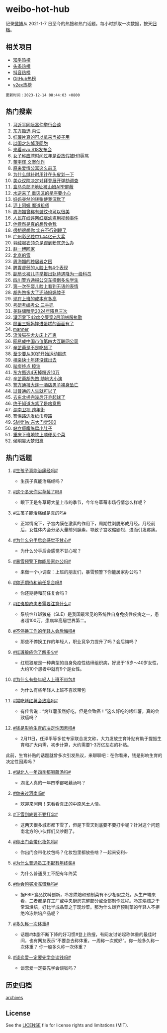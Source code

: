 # weibo-hot-hub

记录[微博](https://www.weibo.com)从 2021-1-7 日至今的热搜和热门话题。每小时抓取一次数据，按天[归档](archives)。

## 相关项目

- [知乎热榜](https://github.com/lonnyzhang423/zhihu-hot-hub)
- [头条热榜](https://github.com/lonnyzhang423/toutiao-hot-hub)
- [抖音热榜](https://github.com/lonnyzhang423/douyin-hot-hub)
- [GitHub热榜](https://github.com/lonnyzhang423/github-hot-hub)
- [v2ex热榜](https://github.com/lonnyzhang423/v2ex-hot-hub)


`更新时间：2023-12-14 08:44:03 +0800`

## 热门搜索

1. [习近平同阮富仲举行会谈](https://m.weibo.cn/search?containerid=100103type%3D1%26t%3D10%26q%3D%23%E4%B9%A0%E8%BF%91%E5%B9%B3%E5%90%8C%E9%98%AE%E5%AF%8C%E4%BB%B2%E4%B8%BE%E8%A1%8C%E4%BC%9A%E8%B0%88%23&stream_entry_id=51&isnewpage=1&extparam=seat%3D1%26c_type%3D51%26filter_type%3Drealtimehot%26cate%3D10103%26stream_entry_id%3D51%26q%3D%2523%25E4%25B9%25A0%25E8%25BF%2591%25E5%25B9%25B3%25E5%2590%258C%25E9%2598%25AE%25E5%25AF%258C%25E4%25BB%25B2%25E4%25B8%25BE%25E8%25A1%258C%25E4%25BC%259A%25E8%25B0%2588%2523%26pos%3D0%26dgr%3D0%26display_time%3D1702514642%26pre_seqid%3D1702514642124028614231)
1. [东方甄选 内讧](https://m.weibo.cn/search?containerid=100103type%3D1%26t%3D10%26q%3D%E4%B8%9C%E6%96%B9%E7%94%84%E9%80%89+%E5%86%85%E8%AE%A7&stream_entry_id=31&isnewpage=1&extparam=seat%3D1%26c_type%3D31%26cate%3D5001%26stream_entry_id%3D31%26q%3D%25E4%25B8%259C%25E6%2596%25B9%25E7%2594%2584%25E9%2580%2589%2520%25E5%2586%2585%25E8%25AE%25A7%26pos%3D0%26band_rank%3D1%26flag%3D1%26dgr%3D0%26lcate%3D5001%26realpos%3D1%26filter_type%3Drealtimehot%26display_time%3D1702514642%26pre_seqid%3D1702514642124028614231)
1. [红薯片真的可以拿来当被子用](https://m.weibo.cn/search?containerid=100103type%3D1%26t%3D10%26q%3D%23%E7%BA%A2%E8%96%AF%E7%89%87%E7%9C%9F%E7%9A%84%E5%8F%AF%E4%BB%A5%E6%8B%BF%E6%9D%A5%E5%BD%93%E8%A2%AB%E5%AD%90%E7%94%A8%23&stream_entry_id=31&isnewpage=1&extparam=seat%3D1%26c_type%3D31%26cate%3D5001%26stream_entry_id%3D31%26q%3D%2523%25E7%25BA%25A2%25E8%2596%25AF%25E7%2589%2587%25E7%259C%259F%25E7%259A%2584%25E5%258F%25AF%25E4%25BB%25A5%25E6%258B%25BF%25E6%259D%25A5%25E5%25BD%2593%25E8%25A2%25AB%25E5%25AD%2590%25E7%2594%25A8%2523%26pos%3D1%26band_rank%3D2%26flag%3D32768%26dgr%3D0%26lcate%3D5001%26realpos%3D2%26filter_type%3Drealtimehot%26display_time%3D1702514642%26pre_seqid%3D1702514642124028614231)
1. [以国之名悼我同胞](https://m.weibo.cn/search?containerid=100103type%3D1%26t%3D10%26q%3D%23%E4%BB%A5%E5%9B%BD%E4%B9%8B%E5%90%8D%E6%82%BC%E6%88%91%E5%90%8C%E8%83%9E%23&stream_entry_id=31&isnewpage=1&extparam=seat%3D1%26c_type%3D31%26cate%3D5001%26stream_entry_id%3D31%26q%3D%2523%25E4%25BB%25A5%25E5%259B%25BD%25E4%25B9%258B%25E5%2590%258D%25E6%2582%25BC%25E6%2588%2591%25E5%2590%258C%25E8%2583%259E%2523%26pos%3D2%26band_rank%3D3%26flag%3D0%26dgr%3D0%26lcate%3D5001%26realpos%3D3%26filter_type%3Drealtimehot%26display_time%3D1702514642%26pre_seqid%3D1702514642124028614231)
1. [来看vivo S18发布会](https://m.weibo.cn/search?containerid=100103type%3D1%26t%3D10%26q%3D%23%E6%9D%A5%E7%9C%8Bvivo+S18%E5%8F%91%E5%B8%83%E4%BC%9A%23&stream_entry_id=31&isnewpage=1&extparam=seat%3D1%26c_type%3D31%26cate%3D5001%26stream_entry_id%3D31%26q%3D%2523%25E6%259D%25A5%25E7%259C%258Bvivo%2520S18%25E5%258F%2591%25E5%25B8%2583%25E4%25BC%259A%2523%26pos%3D3%26adid%3D214342%26band_rank%3D4%26dgr%3D0%26is_ad_pos%3D1%26lcate%3D5001%26topic_ad%3D1%26filter_type%3Drealtimehot%26display_time%3D1702514642%26pre_seqid%3D1702514642124028614231)
1. [女子称应聘时问过年是否放假被HR辱骂](https://m.weibo.cn/search?containerid=100103type%3D1%26t%3D10%26q%3D%23%E5%A5%B3%E5%AD%90%E7%A7%B0%E5%BA%94%E8%81%98%E6%97%B6%E9%97%AE%E8%BF%87%E5%B9%B4%E6%98%AF%E5%90%A6%E6%94%BE%E5%81%87%E8%A2%ABHR%E8%BE%B1%E9%AA%82%23&stream_entry_id=31&isnewpage=1&extparam=seat%3D1%26c_type%3D31%26cate%3D5001%26stream_entry_id%3D31%26q%3D%2523%25E5%25A5%25B3%25E5%25AD%2590%25E7%25A7%25B0%25E5%25BA%2594%25E8%2581%2598%25E6%2597%25B6%25E9%2597%25AE%25E8%25BF%2587%25E5%25B9%25B4%25E6%2598%25AF%25E5%2590%25A6%25E6%2594%25BE%25E5%2581%2587%25E8%25A2%25ABHR%25E8%25BE%25B1%25E9%25AA%2582%2523%26pos%3D4%26band_rank%3D4%26flag%3D1%26dgr%3D0%26lcate%3D5001%26realpos%3D4%26filter_type%3Drealtimehot%26display_time%3D1702514642%26pre_seqid%3D1702514642124028614231)
1. [董宇辉 文案创作](https://m.weibo.cn/search?containerid=100103type%3D1%26t%3D10%26q%3D%E8%91%A3%E5%AE%87%E8%BE%89+%E6%96%87%E6%A1%88%E5%88%9B%E4%BD%9C&stream_entry_id=31&isnewpage=1&extparam=seat%3D1%26c_type%3D31%26cate%3D5001%26stream_entry_id%3D31%26q%3D%25E8%2591%25A3%25E5%25AE%2587%25E8%25BE%2589%2520%25E6%2596%2587%25E6%25A1%2588%25E5%2588%259B%25E4%25BD%259C%26pos%3D5%26band_rank%3D5%26flag%3D1%26dgr%3D0%26lcate%3D5001%26realpos%3D5%26filter_type%3Drealtimehot%26display_time%3D1702514642%26pre_seqid%3D1702514642124028614231)
1. [原来爱情公寓这么前卫](https://m.weibo.cn/search?containerid=100103type%3D1%26t%3D10%26q%3D%E5%8E%9F%E6%9D%A5%E7%88%B1%E6%83%85%E5%85%AC%E5%AF%93%E8%BF%99%E4%B9%88%E5%89%8D%E5%8D%AB&stream_entry_id=31&isnewpage=1&extparam=seat%3D1%26c_type%3D31%26cate%3D5001%26stream_entry_id%3D31%26q%3D%25E5%258E%259F%25E6%259D%25A5%25E7%2588%25B1%25E6%2583%2585%25E5%2585%25AC%25E5%25AF%2593%25E8%25BF%2599%25E4%25B9%2588%25E5%2589%258D%25E5%258D%25AB%26pos%3D6%26band_rank%3D6%26flag%3D1%26dgr%3D0%26lcate%3D5001%26realpos%3D6%26filter_type%3Drealtimehot%26display_time%3D1702514642%26pre_seqid%3D1702514642124028614231)
1. [为什么缝补时用针在头皮划一下](https://m.weibo.cn/search?containerid=100103type%3D1%26t%3D10%26q%3D%E4%B8%BA%E4%BB%80%E4%B9%88%E7%BC%9D%E8%A1%A5%E6%97%B6%E7%94%A8%E9%92%88%E5%9C%A8%E5%A4%B4%E7%9A%AE%E5%88%92%E4%B8%80%E4%B8%8B&stream_entry_id=31&isnewpage=1&extparam=seat%3D1%26c_type%3D31%26cate%3D5001%26stream_entry_id%3D31%26q%3D%25E4%25B8%25BA%25E4%25BB%2580%25E4%25B9%2588%25E7%25BC%259D%25E8%25A1%25A5%25E6%2597%25B6%25E7%2594%25A8%25E9%2592%2588%25E5%259C%25A8%25E5%25A4%25B4%25E7%259A%25AE%25E5%2588%2592%25E4%25B8%2580%25E4%25B8%258B%26pos%3D7%26band_rank%3D7%26flag%3D1%26dgr%3D0%26lcate%3D5001%26realpos%3D7%26filter_type%3Drealtimehot%26display_time%3D1702514642%26pre_seqid%3D1702514642124028614231)
1. [美众议院决定对拜登展开弹劾调查](https://m.weibo.cn/search?containerid=100103type%3D1%26t%3D10%26q%3D%23%E7%BE%8E%E4%BC%97%E8%AE%AE%E9%99%A2%E5%86%B3%E5%AE%9A%E5%AF%B9%E6%8B%9C%E7%99%BB%E5%B1%95%E5%BC%80%E5%BC%B9%E5%8A%BE%E8%B0%83%E6%9F%A5%23&stream_entry_id=31&isnewpage=1&extparam=seat%3D1%26c_type%3D31%26cate%3D5001%26stream_entry_id%3D31%26q%3D%2523%25E7%25BE%258E%25E4%25BC%2597%25E8%25AE%25AE%25E9%2599%25A2%25E5%2586%25B3%25E5%25AE%259A%25E5%25AF%25B9%25E6%258B%259C%25E7%2599%25BB%25E5%25B1%2595%25E5%25BC%2580%25E5%25BC%25B9%25E5%258A%25BE%25E8%25B0%2583%25E6%259F%25A5%2523%26pos%3D8%26band_rank%3D8%26flag%3D1%26dgr%3D0%26lcate%3D5001%26realpos%3D8%26filter_type%3Drealtimehot%26display_time%3D1702514642%26pre_seqid%3D1702514642124028614231)
1. [盒马总部IP地址被山姆APP屏蔽](https://m.weibo.cn/search?containerid=100103type%3D1%26t%3D10%26q%3D%23%E7%9B%92%E9%A9%AC%E6%80%BB%E9%83%A8IP%E5%9C%B0%E5%9D%80%E8%A2%AB%E5%B1%B1%E5%A7%86APP%E5%B1%8F%E8%94%BD%23&stream_entry_id=31&isnewpage=1&extparam=seat%3D1%26c_type%3D31%26cate%3D5001%26stream_entry_id%3D31%26q%3D%2523%25E7%259B%2592%25E9%25A9%25AC%25E6%2580%25BB%25E9%2583%25A8IP%25E5%259C%25B0%25E5%259D%2580%25E8%25A2%25AB%25E5%25B1%25B1%25E5%25A7%2586APP%25E5%25B1%258F%25E8%2594%25BD%2523%26pos%3D9%26band_rank%3D9%26flag%3D1%26dgr%3D0%26lcate%3D5001%26realpos%3D9%26filter_type%3Drealtimehot%26display_time%3D1702514642%26pre_seqid%3D1702514642124028614231)
1. [水逆来了 重灾区的星座要小心](https://m.weibo.cn/search?containerid=100103type%3D1%26t%3D10%26q%3D%E6%B0%B4%E9%80%86%E6%9D%A5%E4%BA%86+%E9%87%8D%E7%81%BE%E5%8C%BA%E7%9A%84%E6%98%9F%E5%BA%A7%E8%A6%81%E5%B0%8F%E5%BF%83&stream_entry_id=31&isnewpage=1&extparam=seat%3D1%26c_type%3D31%26cate%3D5001%26stream_entry_id%3D31%26q%3D%25E6%25B0%25B4%25E9%2580%2586%25E6%259D%25A5%25E4%25BA%2586%2520%25E9%2587%258D%25E7%2581%25BE%25E5%258C%25BA%25E7%259A%2584%25E6%2598%259F%25E5%25BA%25A7%25E8%25A6%2581%25E5%25B0%258F%25E5%25BF%2583%26pos%3D10%26band_rank%3D10%26flag%3D2%26dgr%3D0%26lcate%3D5001%26realpos%3D10%26filter_type%3Drealtimehot%26display_time%3D1702514642%26pre_seqid%3D1702514642124028614231)
1. [妈妈突然的转账使我沉默了](https://m.weibo.cn/search?containerid=100103type%3D1%26t%3D10%26q%3D%E5%A6%88%E5%A6%88%E7%AA%81%E7%84%B6%E7%9A%84%E8%BD%AC%E8%B4%A6%E4%BD%BF%E6%88%91%E6%B2%89%E9%BB%98%E4%BA%86&stream_entry_id=31&isnewpage=1&extparam=seat%3D1%26c_type%3D31%26cate%3D5001%26stream_entry_id%3D31%26q%3D%25E5%25A6%2588%25E5%25A6%2588%25E7%25AA%2581%25E7%2584%25B6%25E7%259A%2584%25E8%25BD%25AC%25E8%25B4%25A6%25E4%25BD%25BF%25E6%2588%2591%25E6%25B2%2589%25E9%25BB%2598%25E4%25BA%2586%26pos%3D11%26band_rank%3D11%26flag%3D1%26dgr%3D0%26lcate%3D5001%26realpos%3D11%26filter_type%3Drealtimehot%26display_time%3D1702514642%26pre_seqid%3D1702514642124028614231)
1. [沪上阿姨 魔道祖师](https://m.weibo.cn/search?containerid=100103type%3D1%26t%3D10%26q%3D%E6%B2%AA%E4%B8%8A%E9%98%BF%E5%A7%A8+%E9%AD%94%E9%81%93%E7%A5%96%E5%B8%88&stream_entry_id=31&isnewpage=1&extparam=seat%3D1%26c_type%3D31%26cate%3D5001%26stream_entry_id%3D31%26q%3D%25E6%25B2%25AA%25E4%25B8%258A%25E9%2598%25BF%25E5%25A7%25A8%2520%25E9%25AD%2594%25E9%2581%2593%25E7%25A5%2596%25E5%25B8%2588%26pos%3D12%26band_rank%3D12%26flag%3D1%26dgr%3D0%26lcate%3D5001%26realpos%3D12%26filter_type%3Drealtimehot%26display_time%3D1702514642%26pre_seqid%3D1702514642124028614231)
1. [周海媚曾称有皱纹也可以很美](https://m.weibo.cn/search?containerid=100103type%3D1%26t%3D10%26q%3D%23%E5%91%A8%E6%B5%B7%E5%AA%9A%E6%9B%BE%E7%A7%B0%E6%9C%89%E7%9A%B1%E7%BA%B9%E4%B9%9F%E5%8F%AF%E4%BB%A5%E5%BE%88%E7%BE%8E%23&stream_entry_id=31&isnewpage=1&extparam=seat%3D1%26c_type%3D31%26cate%3D5001%26stream_entry_id%3D31%26q%3D%2523%25E5%2591%25A8%25E6%25B5%25B7%25E5%25AA%259A%25E6%259B%25BE%25E7%25A7%25B0%25E6%259C%2589%25E7%259A%25B1%25E7%25BA%25B9%25E4%25B9%259F%25E5%258F%25AF%25E4%25BB%25A5%25E5%25BE%2588%25E7%25BE%258E%2523%26pos%3D13%26band_rank%3D13%26flag%3D1%26dgr%3D0%26lcate%3D5001%26realpos%3D13%26filter_type%3Drealtimehot%26display_time%3D1702514642%26pre_seqid%3D1702514642124028614231)
1. [人民在线评网红痞幼盗用视频事件](https://m.weibo.cn/search?containerid=100103type%3D1%26t%3D10%26q%3D%23%E4%BA%BA%E6%B0%91%E5%9C%A8%E7%BA%BF%E8%AF%84%E7%BD%91%E7%BA%A2%E7%97%9E%E5%B9%BC%E7%9B%97%E7%94%A8%E8%A7%86%E9%A2%91%E4%BA%8B%E4%BB%B6%23&stream_entry_id=31&isnewpage=1&extparam=seat%3D1%26c_type%3D31%26cate%3D5001%26stream_entry_id%3D31%26q%3D%2523%25E4%25BA%25BA%25E6%25B0%2591%25E5%259C%25A8%25E7%25BA%25BF%25E8%25AF%2584%25E7%25BD%2591%25E7%25BA%25A2%25E7%2597%259E%25E5%25B9%25BC%25E7%259B%2597%25E7%2594%25A8%25E8%25A7%2586%25E9%25A2%2591%25E4%25BA%258B%25E4%25BB%25B6%2523%26pos%3D14%26band_rank%3D14%26flag%3D2%26dgr%3D0%26lcate%3D5001%26realpos%3D14%26filter_type%3Drealtimehot%26display_time%3D1702514642%26pre_seqid%3D1702514642124028614231)
1. [他竟然是真的想教会我](https://m.weibo.cn/search?containerid=100103type%3D1%26t%3D10%26q%3D%E4%BB%96%E7%AB%9F%E7%84%B6%E6%98%AF%E7%9C%9F%E7%9A%84%E6%83%B3%E6%95%99%E4%BC%9A%E6%88%91&stream_entry_id=31&isnewpage=1&extparam=seat%3D1%26c_type%3D31%26cate%3D5001%26stream_entry_id%3D31%26q%3D%25E4%25BB%2596%25E7%25AB%259F%25E7%2584%25B6%25E6%2598%25AF%25E7%259C%259F%25E7%259A%2584%25E6%2583%25B3%25E6%2595%2599%25E4%25BC%259A%25E6%2588%2591%26pos%3D15%26band_rank%3D15%26flag%3D1%26dgr%3D0%26lcate%3D5001%26realpos%3D15%26filter_type%3Drealtimehot%26display_time%3D1702514642%26pre_seqid%3D1702514642124028614231)
1. [很想很想你 实在不行别睡了](https://m.weibo.cn/search?containerid=100103type%3D1%26t%3D10%26q%3D%E5%BE%88%E6%83%B3%E5%BE%88%E6%83%B3%E4%BD%A0+%E5%AE%9E%E5%9C%A8%E4%B8%8D%E8%A1%8C%E5%88%AB%E7%9D%A1%E4%BA%86&stream_entry_id=31&isnewpage=1&extparam=seat%3D1%26c_type%3D31%26cate%3D5001%26stream_entry_id%3D31%26q%3D%25E5%25BE%2588%25E6%2583%25B3%25E5%25BE%2588%25E6%2583%25B3%25E4%25BD%25A0%2520%25E5%25AE%259E%25E5%259C%25A8%25E4%25B8%258D%25E8%25A1%258C%25E5%2588%25AB%25E7%259D%25A1%25E4%25BA%2586%26pos%3D16%26band_rank%3D16%26flag%3D2%26dgr%3D0%26lcate%3D5001%26realpos%3D16%26filter_type%3Drealtimehot%26display_time%3D1702514642%26pre_seqid%3D1702514642124028614231)
1. [广州彩民独中1.44亿元大奖](https://m.weibo.cn/search?containerid=100103type%3D1%26t%3D10%26q%3D%23%E5%B9%BF%E5%B7%9E%E5%BD%A9%E6%B0%91%E7%8B%AC%E4%B8%AD1.44%E4%BA%BF%E5%85%83%E5%A4%A7%E5%A5%96%23&stream_entry_id=31&isnewpage=1&extparam=seat%3D1%26c_type%3D31%26cate%3D5001%26stream_entry_id%3D31%26q%3D%2523%25E5%25B9%25BF%25E5%25B7%259E%25E5%25BD%25A9%25E6%25B0%2591%25E7%258B%25AC%25E4%25B8%25AD1.44%25E4%25BA%25BF%25E5%2585%2583%25E5%25A4%25A7%25E5%25A5%2596%2523%26pos%3D17%26band_rank%3D17%26flag%3D0%26dgr%3D0%26lcate%3D5001%26realpos%3D17%26filter_type%3Drealtimehot%26display_time%3D1702514642%26pre_seqid%3D1702514642124028614231)
1. [羽绒服衣领总是蹭到粉底怎么办](https://m.weibo.cn/search?containerid=100103type%3D1%26t%3D10%26q%3D%E7%BE%BD%E7%BB%92%E6%9C%8D%E8%A1%A3%E9%A2%86%E6%80%BB%E6%98%AF%E8%B9%AD%E5%88%B0%E7%B2%89%E5%BA%95%E6%80%8E%E4%B9%88%E5%8A%9E&stream_entry_id=31&isnewpage=1&extparam=seat%3D1%26c_type%3D31%26cate%3D5001%26stream_entry_id%3D31%26q%3D%25E7%25BE%25BD%25E7%25BB%2592%25E6%259C%258D%25E8%25A1%25A3%25E9%25A2%2586%25E6%2580%25BB%25E6%2598%25AF%25E8%25B9%25AD%25E5%2588%25B0%25E7%25B2%2589%25E5%25BA%2595%25E6%2580%258E%25E4%25B9%2588%25E5%258A%259E%26pos%3D18%26band_rank%3D18%26flag%3D1%26dgr%3D0%26lcate%3D5001%26realpos%3D18%26filter_type%3Drealtimehot%26display_time%3D1702514642%26pre_seqid%3D1702514642124028614231)
1. [赵一博回家](https://m.weibo.cn/search?containerid=100103type%3D1%26t%3D10%26q%3D%E8%B5%B5%E4%B8%80%E5%8D%9A%E5%9B%9E%E5%AE%B6&stream_entry_id=31&isnewpage=1&extparam=seat%3D1%26c_type%3D31%26cate%3D5001%26stream_entry_id%3D31%26q%3D%25E8%25B5%25B5%25E4%25B8%2580%25E5%258D%259A%25E5%259B%259E%25E5%25AE%25B6%26pos%3D19%26band_rank%3D19%26flag%3D1%26dgr%3D0%26lcate%3D5001%26realpos%3D19%26filter_type%3Drealtimehot%26display_time%3D1702514642%26pre_seqid%3D1702514642124028614231)
1. [北京的雪](https://m.weibo.cn/search?containerid=100103type%3D1%26t%3D10%26q%3D%E5%8C%97%E4%BA%AC%E7%9A%84%E9%9B%AA&stream_entry_id=31&isnewpage=1&extparam=seat%3D1%26c_type%3D31%26cate%3D5001%26stream_entry_id%3D31%26q%3D%25E5%258C%2597%25E4%25BA%25AC%25E7%259A%2584%25E9%259B%25AA%26pos%3D20%26band_rank%3D20%26flag%3D1%26dgr%3D0%26lcate%3D5001%26realpos%3D20%26filter_type%3Drealtimehot%26display_time%3D1702514642%26pre_seqid%3D1702514642124028614231)
1. [周海媚的独居者之困](https://m.weibo.cn/search?containerid=100103type%3D1%26t%3D10%26q%3D%23%E5%91%A8%E6%B5%B7%E5%AA%9A%E7%9A%84%E7%8B%AC%E5%B1%85%E8%80%85%E4%B9%8B%E5%9B%B0%23&stream_entry_id=31&isnewpage=1&extparam=seat%3D1%26c_type%3D31%26cate%3D5001%26stream_entry_id%3D31%26q%3D%2523%25E5%2591%25A8%25E6%25B5%25B7%25E5%25AA%259A%25E7%259A%2584%25E7%258B%25AC%25E5%25B1%2585%25E8%2580%2585%25E4%25B9%258B%25E5%259B%25B0%2523%26pos%3D21%26band_rank%3D21%26flag%3D2%26dgr%3D0%26lcate%3D5001%26realpos%3D21%26filter_type%3Drealtimehot%26display_time%3D1702514642%26pre_seqid%3D1702514642124028614231)
1. [脾胃虚弱的人脸上有4个表现](https://m.weibo.cn/search?containerid=100103type%3D1%26t%3D10%26q%3D%23%E8%84%BE%E8%83%83%E8%99%9A%E5%BC%B1%E7%9A%84%E4%BA%BA%E8%84%B8%E4%B8%8A%E6%9C%894%E4%B8%AA%E8%A1%A8%E7%8E%B0%23&stream_entry_id=31&isnewpage=1&extparam=seat%3D1%26c_type%3D31%26cate%3D5001%26stream_entry_id%3D31%26q%3D%2523%25E8%2584%25BE%25E8%2583%2583%25E8%2599%259A%25E5%25BC%25B1%25E7%259A%2584%25E4%25BA%25BA%25E8%2584%25B8%25E4%25B8%258A%25E6%259C%25894%25E4%25B8%25AA%25E8%25A1%25A8%25E7%258E%25B0%2523%26pos%3D22%26band_rank%3D22%26flag%3D0%26dgr%3D0%26lcate%3D5001%26realpos%3D22%26filter_type%3Drealtimehot%26display_time%3D1702514642%26pre_seqid%3D1702514642124028614231)
1. [副局长被儿子举报出轨待遇降为一级科员](https://m.weibo.cn/search?containerid=100103type%3D1%26t%3D10%26q%3D%23%E5%89%AF%E5%B1%80%E9%95%BF%E8%A2%AB%E5%84%BF%E5%AD%90%E4%B8%BE%E6%8A%A5%E5%87%BA%E8%BD%A8%E5%BE%85%E9%81%87%E9%99%8D%E4%B8%BA%E4%B8%80%E7%BA%A7%E7%A7%91%E5%91%98%23&stream_entry_id=31&isnewpage=1&extparam=seat%3D1%26c_type%3D31%26cate%3D5001%26stream_entry_id%3D31%26q%3D%2523%25E5%2589%25AF%25E5%25B1%2580%25E9%2595%25BF%25E8%25A2%25AB%25E5%2584%25BF%25E5%25AD%2590%25E4%25B8%25BE%25E6%258A%25A5%25E5%2587%25BA%25E8%25BD%25A8%25E5%25BE%2585%25E9%2581%2587%25E9%2599%258D%25E4%25B8%25BA%25E4%25B8%2580%25E7%25BA%25A7%25E7%25A7%2591%25E5%2591%2598%2523%26pos%3D23%26band_rank%3D23%26flag%3D2%26dgr%3D0%26lcate%3D5001%26realpos%3D23%26filter_type%3Drealtimehot%26display_time%3D1702514642%26pre_seqid%3D1702514642124028614231)
1. [四川警方通报公交车撞倒多名学生](https://m.weibo.cn/search?containerid=100103type%3D1%26t%3D10%26q%3D%23%E5%9B%9B%E5%B7%9D%E8%AD%A6%E6%96%B9%E9%80%9A%E6%8A%A5%E5%85%AC%E4%BA%A4%E8%BD%A6%E6%92%9E%E5%80%92%E5%A4%9A%E5%90%8D%E5%AD%A6%E7%94%9F%23&stream_entry_id=31&isnewpage=1&extparam=seat%3D1%26c_type%3D31%26cate%3D5001%26stream_entry_id%3D31%26q%3D%2523%25E5%259B%259B%25E5%25B7%259D%25E8%25AD%25A6%25E6%2596%25B9%25E9%2580%259A%25E6%258A%25A5%25E5%2585%25AC%25E4%25BA%25A4%25E8%25BD%25A6%25E6%2592%259E%25E5%2580%2592%25E5%25A4%259A%25E5%2590%258D%25E5%25AD%25A6%25E7%2594%259F%2523%26pos%3D24%26band_rank%3D24%26flag%3D1%26dgr%3D0%26lcate%3D5001%26realpos%3D24%26filter_type%3Drealtimehot%26display_time%3D1702514642%26pre_seqid%3D1702514642124028614231)
1. [第一次在婴儿脸上看到无语的表情](https://m.weibo.cn/search?containerid=100103type%3D1%26t%3D10%26q%3D%E7%AC%AC%E4%B8%80%E6%AC%A1%E5%9C%A8%E5%A9%B4%E5%84%BF%E8%84%B8%E4%B8%8A%E7%9C%8B%E5%88%B0%E6%97%A0%E8%AF%AD%E7%9A%84%E8%A1%A8%E6%83%85&stream_entry_id=31&isnewpage=1&extparam=seat%3D1%26c_type%3D31%26cate%3D5001%26stream_entry_id%3D31%26q%3D%25E7%25AC%25AC%25E4%25B8%2580%25E6%25AC%25A1%25E5%259C%25A8%25E5%25A9%25B4%25E5%2584%25BF%25E8%2584%25B8%25E4%25B8%258A%25E7%259C%258B%25E5%2588%25B0%25E6%2597%25A0%25E8%25AF%25AD%25E7%259A%2584%25E8%25A1%25A8%25E6%2583%2585%26pos%3D25%26band_rank%3D25%26flag%3D1%26dgr%3D0%26lcate%3D5001%26realpos%3D25%26filter_type%3Drealtimehot%26display_time%3D1702514642%26pre_seqid%3D1702514642124028614231)
1. [胡先煦多大了还骑妈妈脖子](https://m.weibo.cn/search?containerid=100103type%3D1%26t%3D10%26q%3D%23%E8%83%A1%E5%85%88%E7%85%A6%E5%A4%9A%E5%A4%A7%E4%BA%86%E8%BF%98%E9%AA%91%E5%A6%88%E5%A6%88%E8%84%96%E5%AD%90%23&stream_entry_id=31&isnewpage=1&extparam=seat%3D1%26c_type%3D31%26cate%3D5001%26stream_entry_id%3D31%26q%3D%2523%25E8%2583%25A1%25E5%2585%2588%25E7%2585%25A6%25E5%25A4%259A%25E5%25A4%25A7%25E4%25BA%2586%25E8%25BF%2598%25E9%25AA%2591%25E5%25A6%2588%25E5%25A6%2588%25E8%2584%2596%25E5%25AD%2590%2523%26pos%3D26%26band_rank%3D26%26flag%3D0%26dgr%3D0%26lcate%3D5001%26realpos%3D26%26filter_type%3Drealtimehot%26display_time%3D1702514642%26pre_seqid%3D1702514642124028614231)
1. [现在上班的成本有多高](https://m.weibo.cn/search?containerid=100103type%3D1%26t%3D10%26q%3D%E7%8E%B0%E5%9C%A8%E4%B8%8A%E7%8F%AD%E7%9A%84%E6%88%90%E6%9C%AC%E6%9C%89%E5%A4%9A%E9%AB%98&stream_entry_id=31&isnewpage=1&extparam=seat%3D1%26c_type%3D31%26cate%3D5001%26stream_entry_id%3D31%26q%3D%25E7%258E%25B0%25E5%259C%25A8%25E4%25B8%258A%25E7%258F%25AD%25E7%259A%2584%25E6%2588%2590%25E6%259C%25AC%25E6%259C%2589%25E5%25A4%259A%25E9%25AB%2598%26pos%3D27%26band_rank%3D27%26flag%3D1%26dgr%3D0%26lcate%3D5001%26realpos%3D27%26filter_type%3Drealtimehot%26display_time%3D1702514642%26pre_seqid%3D1702514642124028614231)
1. [考研考编考公 三手抓](https://m.weibo.cn/search?containerid=100103type%3D1%26t%3D10%26q%3D%E8%80%83%E7%A0%94%E8%80%83%E7%BC%96%E8%80%83%E5%85%AC+%E4%B8%89%E6%89%8B%E6%8A%93&stream_entry_id=31&isnewpage=1&extparam=seat%3D1%26c_type%3D31%26cate%3D5001%26stream_entry_id%3D31%26q%3D%25E8%2580%2583%25E7%25A0%2594%25E8%2580%2583%25E7%25BC%2596%25E8%2580%2583%25E5%2585%25AC%2520%25E4%25B8%2589%25E6%2589%258B%25E6%258A%2593%26pos%3D28%26band_rank%3D28%26flag%3D0%26dgr%3D0%26lcate%3D5001%26realpos%3D28%26filter_type%3Drealtimehot%26display_time%3D1702514642%26pre_seqid%3D1702514642124028614231)
1. [美联储暗示2024年降息三次](https://m.weibo.cn/search?containerid=100103type%3D1%26t%3D10%26q%3D%23%E7%BE%8E%E8%81%94%E5%82%A8%E6%9A%97%E7%A4%BA2024%E5%B9%B4%E9%99%8D%E6%81%AF%E4%B8%89%E6%AC%A1%23&stream_entry_id=31&isnewpage=1&extparam=seat%3D1%26c_type%3D31%26cate%3D5001%26stream_entry_id%3D31%26q%3D%2523%25E7%25BE%258E%25E8%2581%2594%25E5%2582%25A8%25E6%259A%2597%25E7%25A4%25BA2024%25E5%25B9%25B4%25E9%2599%258D%25E6%2581%25AF%25E4%25B8%2589%25E6%25AC%25A1%2523%26pos%3D29%26band_rank%3D29%26flag%3D1%26dgr%3D0%26lcate%3D5001%26realpos%3D29%26filter_type%3Drealtimehot%26display_time%3D1702514642%26pre_seqid%3D1702514642124028614231)
1. [漠河零下42度交警穿2层羽绒服执勤](https://m.weibo.cn/search?containerid=100103type%3D1%26t%3D10%26q%3D%23%E6%BC%A0%E6%B2%B3%E9%9B%B6%E4%B8%8B42%E5%BA%A6%E4%BA%A4%E8%AD%A6%E7%A9%BF2%E5%B1%82%E7%BE%BD%E7%BB%92%E6%9C%8D%E6%89%A7%E5%8B%A4%23&stream_entry_id=31&isnewpage=1&extparam=seat%3D1%26c_type%3D31%26cate%3D5001%26stream_entry_id%3D31%26q%3D%2523%25E6%25BC%25A0%25E6%25B2%25B3%25E9%259B%25B6%25E4%25B8%258B42%25E5%25BA%25A6%25E4%25BA%25A4%25E8%25AD%25A6%25E7%25A9%25BF2%25E5%25B1%2582%25E7%25BE%25BD%25E7%25BB%2592%25E6%259C%258D%25E6%2589%25A7%25E5%258B%25A4%2523%26pos%3D30%26band_rank%3D30%26flag%3D0%26dgr%3D0%26lcate%3D5001%26realpos%3D30%26filter_type%3Drealtimehot%26display_time%3D1702514642%26pre_seqid%3D1702514642124028614231)
1. [顾里三姨妈摔进蛋糕的画面有了](https://m.weibo.cn/search?containerid=100103type%3D1%26t%3D10%26q%3D%E9%A1%BE%E9%87%8C%E4%B8%89%E5%A7%A8%E5%A6%88%E6%91%94%E8%BF%9B%E8%9B%8B%E7%B3%95%E7%9A%84%E7%94%BB%E9%9D%A2%E6%9C%89%E4%BA%86&stream_entry_id=31&isnewpage=1&extparam=seat%3D1%26c_type%3D31%26cate%3D5001%26stream_entry_id%3D31%26q%3D%25E9%25A1%25BE%25E9%2587%258C%25E4%25B8%2589%25E5%25A7%25A8%25E5%25A6%2588%25E6%2591%2594%25E8%25BF%259B%25E8%259B%258B%25E7%25B3%2595%25E7%259A%2584%25E7%2594%25BB%25E9%259D%25A2%25E6%259C%2589%25E4%25BA%2586%26pos%3D31%26band_rank%3D31%26flag%3D1%26dgr%3D0%26lcate%3D5001%26realpos%3D31%26filter_type%3Drealtimehot%26display_time%3D1702514642%26pre_seqid%3D1702514642124028614231)
1. [manner](https://m.weibo.cn/search?containerid=100103type%3D1%26t%3D10%26q%3Dmanner&stream_entry_id=31&isnewpage=1&extparam=seat%3D1%26c_type%3D31%26cate%3D5001%26stream_entry_id%3D31%26q%3Dmanner%26pos%3D32%26band_rank%3D32%26flag%3D1%26dgr%3D0%26lcate%3D5001%26realpos%3D32%26filter_type%3Drealtimehot%26display_time%3D1702514642%26pre_seqid%3D1702514642124028614231)
1. [流浪猫在舍友床上产崽](https://m.weibo.cn/search?containerid=100103type%3D1%26t%3D10%26q%3D%23%E6%B5%81%E6%B5%AA%E7%8C%AB%E5%9C%A8%E8%88%8D%E5%8F%8B%E5%BA%8A%E4%B8%8A%E4%BA%A7%E5%B4%BD%23&stream_entry_id=31&isnewpage=1&extparam=seat%3D1%26c_type%3D31%26cate%3D5001%26stream_entry_id%3D31%26q%3D%2523%25E6%25B5%2581%25E6%25B5%25AA%25E7%258C%25AB%25E5%259C%25A8%25E8%2588%258D%25E5%258F%258B%25E5%25BA%258A%25E4%25B8%258A%25E4%25BA%25A7%25E5%25B4%25BD%2523%26pos%3D33%26band_rank%3D33%26flag%3D1%26dgr%3D0%26lcate%3D5001%26realpos%3D33%26filter_type%3Drealtimehot%26display_time%3D1702514642%26pre_seqid%3D1702514642124028614231)
1. [网易成中国市值第四大互联网公司](https://m.weibo.cn/search?containerid=100103type%3D1%26t%3D10%26q%3D%23%E7%BD%91%E6%98%93%E6%88%90%E4%B8%AD%E5%9B%BD%E5%B8%82%E5%80%BC%E7%AC%AC%E5%9B%9B%E5%A4%A7%E4%BA%92%E8%81%94%E7%BD%91%E5%85%AC%E5%8F%B8%23&stream_entry_id=31&isnewpage=1&extparam=seat%3D1%26c_type%3D31%26cate%3D5001%26stream_entry_id%3D31%26q%3D%2523%25E7%25BD%2591%25E6%2598%2593%25E6%2588%2590%25E4%25B8%25AD%25E5%259B%25BD%25E5%25B8%2582%25E5%2580%25BC%25E7%25AC%25AC%25E5%259B%259B%25E5%25A4%25A7%25E4%25BA%2592%25E8%2581%2594%25E7%25BD%2591%25E5%2585%25AC%25E5%258F%25B8%2523%26pos%3D34%26band_rank%3D34%26flag%3D1%26dgr%3D0%26lcate%3D5001%26realpos%3D34%26filter_type%3Drealtimehot%26display_time%3D1702514642%26pre_seqid%3D1702514642124028614231)
1. [辛芷蕾是不是吃醋了](https://m.weibo.cn/search?containerid=100103type%3D1%26t%3D10%26q%3D%23%E8%BE%9B%E8%8A%B7%E8%95%BE%E6%98%AF%E4%B8%8D%E6%98%AF%E5%90%83%E9%86%8B%E4%BA%86%23&stream_entry_id=31&isnewpage=1&extparam=seat%3D1%26c_type%3D31%26cate%3D5001%26stream_entry_id%3D31%26q%3D%2523%25E8%25BE%259B%25E8%258A%25B7%25E8%2595%25BE%25E6%2598%25AF%25E4%25B8%258D%25E6%2598%25AF%25E5%2590%2583%25E9%2586%258B%25E4%25BA%2586%2523%26pos%3D35%26band_rank%3D35%26flag%3D1%26dgr%3D0%26lcate%3D5001%26realpos%3D35%26filter_type%3Drealtimehot%26display_time%3D1702514642%26pre_seqid%3D1702514642124028614231)
1. [至少要从30岁开始运动锻炼](https://m.weibo.cn/search?containerid=100103type%3D1%26t%3D10%26q%3D%23%E8%87%B3%E5%B0%91%E8%A6%81%E4%BB%8E30%E5%B2%81%E5%BC%80%E5%A7%8B%E8%BF%90%E5%8A%A8%E9%94%BB%E7%82%BC%23&stream_entry_id=31&isnewpage=1&extparam=seat%3D1%26c_type%3D31%26cate%3D5001%26stream_entry_id%3D31%26q%3D%2523%25E8%2587%25B3%25E5%25B0%2591%25E8%25A6%2581%25E4%25BB%258E30%25E5%25B2%2581%25E5%25BC%2580%25E5%25A7%258B%25E8%25BF%2590%25E5%258A%25A8%25E9%2594%25BB%25E7%2582%25BC%2523%26pos%3D36%26band_rank%3D36%26flag%3D0%26dgr%3D0%26lcate%3D5001%26realpos%3D36%26filter_type%3Drealtimehot%26display_time%3D1702514642%26pre_seqid%3D1702514642124028614231)
1. [相亲快十年还没嫁出去](https://m.weibo.cn/search?containerid=100103type%3D1%26t%3D10%26q%3D%E7%9B%B8%E4%BA%B2%E5%BF%AB%E5%8D%81%E5%B9%B4%E8%BF%98%E6%B2%A1%E5%AB%81%E5%87%BA%E5%8E%BB&stream_entry_id=31&isnewpage=1&extparam=seat%3D1%26c_type%3D31%26cate%3D5001%26stream_entry_id%3D31%26q%3D%25E7%259B%25B8%25E4%25BA%25B2%25E5%25BF%25AB%25E5%258D%2581%25E5%25B9%25B4%25E8%25BF%2598%25E6%25B2%25A1%25E5%25AB%2581%25E5%2587%25BA%25E5%258E%25BB%26pos%3D37%26band_rank%3D37%26flag%3D1%26dgr%3D0%26lcate%3D5001%26realpos%3D37%26filter_type%3Drealtimehot%26display_time%3D1702514642%26pre_seqid%3D1702514642124028614231)
1. [祛痘终点 控油](https://m.weibo.cn/search?containerid=100103type%3D1%26t%3D10%26q%3D%E7%A5%9B%E7%97%98%E7%BB%88%E7%82%B9+%E6%8E%A7%E6%B2%B9&stream_entry_id=31&isnewpage=1&extparam=seat%3D1%26c_type%3D31%26cate%3D5001%26stream_entry_id%3D31%26q%3D%25E7%25A5%259B%25E7%2597%2598%25E7%25BB%2588%25E7%2582%25B9%2520%25E6%258E%25A7%25E6%25B2%25B9%26pos%3D38%26band_rank%3D38%26flag%3D1%26dgr%3D0%26lcate%3D5001%26realpos%3D38%26filter_type%3Drealtimehot%26display_time%3D1702514642%26pre_seqid%3D1702514642124028614231)
1. [东方甄选4天掉粉近10万](https://m.weibo.cn/search?containerid=100103type%3D1%26t%3D10%26q%3D%23%E4%B8%9C%E6%96%B9%E7%94%84%E9%80%894%E5%A4%A9%E6%8E%89%E7%B2%89%E8%BF%9110%E4%B8%87%23&stream_entry_id=31&isnewpage=1&extparam=seat%3D1%26c_type%3D31%26cate%3D5001%26stream_entry_id%3D31%26q%3D%2523%25E4%25B8%259C%25E6%2596%25B9%25E7%2594%2584%25E9%2580%25894%25E5%25A4%25A9%25E6%258E%2589%25E7%25B2%2589%25E8%25BF%259110%25E4%25B8%2587%2523%26pos%3D39%26band_rank%3D39%26flag%3D0%26dgr%3D0%26lcate%3D5001%26realpos%3D39%26filter_type%3Drealtimehot%26display_time%3D1702514642%26pre_seqid%3D1702514642124028614231)
1. [辛芷蕾胡先煦 随地大小演](https://m.weibo.cn/search?containerid=100103type%3D1%26t%3D10%26q%3D%E8%BE%9B%E8%8A%B7%E8%95%BE%E8%83%A1%E5%85%88%E7%85%A6+%E9%9A%8F%E5%9C%B0%E5%A4%A7%E5%B0%8F%E6%BC%94&stream_entry_id=31&isnewpage=1&extparam=seat%3D1%26c_type%3D31%26cate%3D5001%26stream_entry_id%3D31%26q%3D%25E8%25BE%259B%25E8%258A%25B7%25E8%2595%25BE%25E8%2583%25A1%25E5%2585%2588%25E7%2585%25A6%2520%25E9%259A%258F%25E5%259C%25B0%25E5%25A4%25A7%25E5%25B0%258F%25E6%25BC%2594%26pos%3D40%26band_rank%3D40%26flag%3D0%26dgr%3D0%26lcate%3D5001%26realpos%3D40%26filter_type%3Drealtimehot%26display_time%3D1702514642%26pre_seqid%3D1702514642124028614231)
1. [警方通报大连一酒店男子裸身坠亡](https://m.weibo.cn/search?containerid=100103type%3D1%26t%3D10%26q%3D%23%E8%AD%A6%E6%96%B9%E9%80%9A%E6%8A%A5%E5%A4%A7%E8%BF%9E%E4%B8%80%E9%85%92%E5%BA%97%E7%94%B7%E5%AD%90%E8%A3%B8%E8%BA%AB%E5%9D%A0%E4%BA%A1%23&stream_entry_id=31&isnewpage=1&extparam=seat%3D1%26c_type%3D31%26cate%3D5001%26stream_entry_id%3D31%26q%3D%2523%25E8%25AD%25A6%25E6%2596%25B9%25E9%2580%259A%25E6%258A%25A5%25E5%25A4%25A7%25E8%25BF%259E%25E4%25B8%2580%25E9%2585%2592%25E5%25BA%2597%25E7%2594%25B7%25E5%25AD%2590%25E8%25A3%25B8%25E8%25BA%25AB%25E5%259D%25A0%25E4%25BA%25A1%2523%26pos%3D41%26band_rank%3D41%26flag%3D0%26dgr%3D0%26lcate%3D5001%26realpos%3D41%26filter_type%3Drealtimehot%26display_time%3D1702514642%26pre_seqid%3D1702514642124028614231)
1. [过普通的人生就可以了](https://m.weibo.cn/search?containerid=100103type%3D1%26t%3D10%26q%3D%E8%BF%87%E6%99%AE%E9%80%9A%E7%9A%84%E4%BA%BA%E7%94%9F%E5%B0%B1%E5%8F%AF%E4%BB%A5%E4%BA%86&stream_entry_id=31&isnewpage=1&extparam=seat%3D1%26c_type%3D31%26cate%3D5001%26stream_entry_id%3D31%26q%3D%25E8%25BF%2587%25E6%2599%25AE%25E9%2580%259A%25E7%259A%2584%25E4%25BA%25BA%25E7%2594%259F%25E5%25B0%25B1%25E5%258F%25AF%25E4%25BB%25A5%25E4%25BA%2586%26pos%3D42%26band_rank%3D42%26flag%3D1%26dgr%3D0%26lcate%3D5001%26realpos%3D42%26filter_type%3Drealtimehot%26display_time%3D1702514642%26pre_seqid%3D1702514642124028614231)
1. [去东北搓完澡后汗毛起球了](https://m.weibo.cn/search?containerid=100103type%3D1%26t%3D10%26q%3D%23%E5%8E%BB%E4%B8%9C%E5%8C%97%E6%90%93%E5%AE%8C%E6%BE%A1%E5%90%8E%E6%B1%97%E6%AF%9B%E8%B5%B7%E7%90%83%E4%BA%86%23&stream_entry_id=31&isnewpage=1&extparam=seat%3D1%26c_type%3D31%26cate%3D5001%26stream_entry_id%3D31%26q%3D%2523%25E5%258E%25BB%25E4%25B8%259C%25E5%258C%2597%25E6%2590%2593%25E5%25AE%258C%25E6%25BE%25A1%25E5%2590%258E%25E6%25B1%2597%25E6%25AF%259B%25E8%25B5%25B7%25E7%2590%2583%25E4%25BA%2586%2523%26pos%3D43%26band_rank%3D43%26flag%3D1%26dgr%3D0%26lcate%3D5001%26realpos%3D43%26filter_type%3Drealtimehot%26display_time%3D1702514642%26pre_seqid%3D1702514642124028614231)
1. [终于知道冻紫了是啥意思](https://m.weibo.cn/search?containerid=100103type%3D1%26t%3D10%26q%3D%23%E7%BB%88%E4%BA%8E%E7%9F%A5%E9%81%93%E5%86%BB%E7%B4%AB%E4%BA%86%E6%98%AF%E5%95%A5%E6%84%8F%E6%80%9D%23&stream_entry_id=31&isnewpage=1&extparam=seat%3D1%26c_type%3D31%26cate%3D5001%26stream_entry_id%3D31%26q%3D%2523%25E7%25BB%2588%25E4%25BA%258E%25E7%259F%25A5%25E9%2581%2593%25E5%2586%25BB%25E7%25B4%25AB%25E4%25BA%2586%25E6%2598%25AF%25E5%2595%25A5%25E6%2584%258F%25E6%2580%259D%2523%26pos%3D44%26band_rank%3D44%26flag%3D0%26dgr%3D0%26lcate%3D5001%26realpos%3D44%26filter_type%3Drealtimehot%26display_time%3D1702514642%26pre_seqid%3D1702514642124028614231)
1. [湖南卫视 跨年街](https://m.weibo.cn/search?containerid=100103type%3D1%26t%3D10%26q%3D%E6%B9%96%E5%8D%97%E5%8D%AB%E8%A7%86+%E8%B7%A8%E5%B9%B4%E8%A1%97&stream_entry_id=31&isnewpage=1&extparam=seat%3D1%26c_type%3D31%26cate%3D5001%26stream_entry_id%3D31%26q%3D%25E6%25B9%2596%25E5%258D%2597%25E5%258D%25AB%25E8%25A7%2586%2520%25E8%25B7%25A8%25E5%25B9%25B4%25E8%25A1%2597%26pos%3D45%26band_rank%3D45%26flag%3D0%26dgr%3D0%26lcate%3D5001%26realpos%3D45%26filter_type%3Drealtimehot%26display_time%3D1702514642%26pre_seqid%3D1702514642124028614231)
1. [警惕路边发纸巾套路](https://m.weibo.cn/search?containerid=100103type%3D1%26t%3D10%26q%3D%E8%AD%A6%E6%83%95%E8%B7%AF%E8%BE%B9%E5%8F%91%E7%BA%B8%E5%B7%BE%E5%A5%97%E8%B7%AF&stream_entry_id=31&isnewpage=1&extparam=seat%3D1%26c_type%3D31%26cate%3D5001%26stream_entry_id%3D31%26q%3D%25E8%25AD%25A6%25E6%2583%2595%25E8%25B7%25AF%25E8%25BE%25B9%25E5%258F%2591%25E7%25BA%25B8%25E5%25B7%25BE%25E5%25A5%2597%25E8%25B7%25AF%26pos%3D46%26band_rank%3D46%26flag%3D1%26dgr%3D0%26lcate%3D5001%26realpos%3D46%26filter_type%3Drealtimehot%26display_time%3D1702514642%26pre_seqid%3D1702514642124028614231)
1. [SM卖1w 东大门卖500](https://m.weibo.cn/search?containerid=100103type%3D1%26t%3D10%26q%3DSM%E5%8D%961w+%E4%B8%9C%E5%A4%A7%E9%97%A8%E5%8D%96500&stream_entry_id=31&isnewpage=1&extparam=seat%3D1%26c_type%3D31%26cate%3D5001%26stream_entry_id%3D31%26q%3DSM%25E5%258D%25961w%2520%25E4%25B8%259C%25E5%25A4%25A7%25E9%2597%25A8%25E5%258D%2596500%26pos%3D47%26band_rank%3D47%26flag%3D0%26dgr%3D0%26lcate%3D5001%26realpos%3D47%26filter_type%3Drealtimehot%26display_time%3D1702514642%26pre_seqid%3D1702514642124028614231)
1. [站立瘦腹练扁小肚子](https://m.weibo.cn/search?containerid=100103type%3D1%26t%3D10%26q%3D%E7%AB%99%E7%AB%8B%E7%98%A6%E8%85%B9%E7%BB%83%E6%89%81%E5%B0%8F%E8%82%9A%E5%AD%90&stream_entry_id=31&isnewpage=1&extparam=seat%3D1%26c_type%3D31%26cate%3D5001%26stream_entry_id%3D31%26q%3D%25E7%25AB%2599%25E7%25AB%258B%25E7%2598%25A6%25E8%2585%25B9%25E7%25BB%2583%25E6%2589%2581%25E5%25B0%258F%25E8%2582%259A%25E5%25AD%2590%26pos%3D48%26band_rank%3D48%26flag%3D1%26dgr%3D0%26lcate%3D5001%26realpos%3D48%26filter_type%3Drealtimehot%26display_time%3D1702514642%26pre_seqid%3D1702514642124028614231)
1. [重庆下班地铁上顺便买个菜](https://m.weibo.cn/search?containerid=100103type%3D1%26t%3D10%26q%3D%23%E9%87%8D%E5%BA%86%E4%B8%8B%E7%8F%AD%E5%9C%B0%E9%93%81%E4%B8%8A%E9%A1%BA%E4%BE%BF%E4%B9%B0%E4%B8%AA%E8%8F%9C%23&stream_entry_id=31&isnewpage=1&extparam=seat%3D1%26c_type%3D31%26cate%3D5001%26stream_entry_id%3D31%26q%3D%2523%25E9%2587%258D%25E5%25BA%2586%25E4%25B8%258B%25E7%258F%25AD%25E5%259C%25B0%25E9%2593%2581%25E4%25B8%258A%25E9%25A1%25BA%25E4%25BE%25BF%25E4%25B9%25B0%25E4%25B8%25AA%25E8%258F%259C%2523%26pos%3D49%26band_rank%3D49%26flag%3D1%26dgr%3D0%26lcate%3D5001%26realpos%3D49%26filter_type%3Drealtimehot%26display_time%3D1702514642%26pre_seqid%3D1702514642124028614231)
1. [侯明昊大梦归离](https://m.weibo.cn/search?containerid=100103type%3D1%26t%3D10%26q%3D%23%E4%BE%AF%E6%98%8E%E6%98%8A%E5%A4%A7%E6%A2%A6%E5%BD%92%E7%A6%BB%23&stream_entry_id=31&isnewpage=1&extparam=seat%3D1%26c_type%3D31%26cate%3D5001%26stream_entry_id%3D31%26q%3D%2523%25E4%25BE%25AF%25E6%2598%258E%25E6%2598%258A%25E5%25A4%25A7%25E6%25A2%25A6%25E5%25BD%2592%25E7%25A6%25BB%2523%26pos%3D50%26band_rank%3D50%26flag%3D1%26dgr%3D0%26lcate%3D5001%26realpos%3D50%26filter_type%3Drealtimehot%26display_time%3D1702514642%26pre_seqid%3D1702514642124028614231)

## 热门话题

1. [#生孩子真能治痛经吗#](https://m.weibo.cn/search?containerid=231522type%3D1%26t%3D10%26q%3D%23%E7%94%9F%E5%AD%A9%E5%AD%90%E7%9C%9F%E8%83%BD%E6%B2%BB%E7%97%9B%E7%BB%8F%E5%90%97%23&stream_entry_id=128&isnewpage=1&extparam=seat%3D1%26c_type%3D128%26dgr%3D0%26cate%3D5004%26lcate%3D5004%26unitid%3D1702423943253%26pos%3D1-0-0%26display_time%3D1702514643%26pre_seqid%3D1702514643648016309202)
    - 生孩子真能治痛经吗？

1. [#这个冬天你买草莓了吗#](https://m.weibo.cn/search?containerid=231522type%3D1%26t%3D10%26q%3D%23%E8%BF%99%E4%B8%AA%E5%86%AC%E5%A4%A9%E4%BD%A0%E4%B9%B0%E8%8D%89%E8%8E%93%E4%BA%86%E5%90%97%23&stream_entry_id=128&isnewpage=1&extparam=seat%3D1%26c_type%3D128%26dgr%3D0%26cate%3D5004%26lcate%3D5004%26unitid%3D1702456657262%26pos%3D1-0-1%26display_time%3D1702514643%26pre_seqid%3D1702514643648016309202)
    - 眼下正是冬草莓大量上市的季节，今年冬草莓市场行情怎么样呢？

1. [#生孩子能治痛经是真的吗#](https://m.weibo.cn/search?containerid=231522type%3D1%26t%3D10%26q%3D%23%E7%94%9F%E5%AD%A9%E5%AD%90%E8%83%BD%E6%B2%BB%E7%97%9B%E7%BB%8F%E6%98%AF%E7%9C%9F%E7%9A%84%E5%90%97%23&stream_entry_id=128&isnewpage=1&extparam=seat%3D1%26c_type%3D128%26dgr%3D0%26cate%3D5004%26lcate%3D5004%26unitid%3D1702454545948%26pos%3D1-0-2%26display_time%3D1702514643%26pre_seqid%3D1702514643648016309202)
    - 正常情况下，子宫内膜在激素的作用下，周期性剥脱形成月经。月经前后，女性体内会分泌大量前列腺素，导致子宫收缩剧烈，进而引发疼痛。

1. [#为什么分手后会感觉不甘心#](https://m.weibo.cn/search?containerid=231522type%3D1%26t%3D10%26q%3D%23%E4%B8%BA%E4%BB%80%E4%B9%88%E5%88%86%E6%89%8B%E5%90%8E%E4%BC%9A%E6%84%9F%E8%A7%89%E4%B8%8D%E7%94%98%E5%BF%83%23&stream_entry_id=128&isnewpage=1&extparam=seat%3D1%26c_type%3D128%26dgr%3D0%26cate%3D5004%26lcate%3D5004%26unitid%3D1702348034780%26pos%3D1-0-3%26display_time%3D1702514643%26pre_seqid%3D1702514643648016309202)
    - 为什么分手后会感觉不甘心呢？

1. [#暴雪预警下你能居家办公吗#](https://m.weibo.cn/search?containerid=231522type%3D1%26t%3D10%26q%3D%23%E6%9A%B4%E9%9B%AA%E9%A2%84%E8%AD%A6%E4%B8%8B%E4%BD%A0%E8%83%BD%E5%B1%85%E5%AE%B6%E5%8A%9E%E5%85%AC%E5%90%97%23&stream_entry_id=128&isnewpage=1&extparam=seat%3D1%26c_type%3D128%26dgr%3D0%26cate%3D5004%26lcate%3D5004%26unitid%3D1702430547286%26pos%3D1-0-4%26display_time%3D1702514643%26pre_seqid%3D1702514643648016309202)
    - 来做一个小调查：上班的朋友们，暴雪预警下你能居家办公吗？

1. [#你还期待和前任复合吗#](https://m.weibo.cn/search?containerid=231522type%3D1%26t%3D10%26q%3D%23%E4%BD%A0%E8%BF%98%E6%9C%9F%E5%BE%85%E5%92%8C%E5%89%8D%E4%BB%BB%E5%A4%8D%E5%90%88%E5%90%97%23&stream_entry_id=128&isnewpage=1&extparam=seat%3D1%26c_type%3D128%26dgr%3D0%26cate%3D5004%26lcate%3D5004%26unitid%3D1702423365922%26pos%3D1-0-5%26display_time%3D1702514643%26pre_seqid%3D1702514643648016309202)
    - 你还期待和前任复合吗？

1. [#红斑狼疮患者需要注意什么#](https://m.weibo.cn/search?containerid=231522type%3D1%26t%3D10%26q%3D%23%E7%BA%A2%E6%96%91%E7%8B%BC%E7%96%AE%E6%82%A3%E8%80%85%E9%9C%80%E8%A6%81%E6%B3%A8%E6%84%8F%E4%BB%80%E4%B9%88%23&stream_entry_id=128&isnewpage=1&extparam=seat%3D1%26c_type%3D128%26dgr%3D0%26cate%3D5004%26lcate%3D5004%26unitid%3D1702336914724%26pos%3D1-0-6%26display_time%3D1702514643%26pre_seqid%3D1702514643648016309202)
    - 系统性红斑狼疮（SLE）是我国最常见的系统性自身免疫性疾病之一，患者超100万，患病率高居世界第二。

1. [#不停换工作的年轻人会后悔吗#](https://m.weibo.cn/search?containerid=231522type%3D1%26t%3D10%26q%3D%23%E4%B8%8D%E5%81%9C%E6%8D%A2%E5%B7%A5%E4%BD%9C%E7%9A%84%E5%B9%B4%E8%BD%BB%E4%BA%BA%E4%BC%9A%E5%90%8E%E6%82%94%E5%90%97%23&stream_entry_id=128&isnewpage=1&extparam=seat%3D1%26c_type%3D128%26dgr%3D0%26cate%3D5004%26lcate%3D5004%26unitid%3D1702342932550%26pos%3D1-0-7%26display_time%3D1702514643%26pre_seqid%3D1702514643648016309202)
    - 那些不停换工作的年轻人，职业竞争力提升了吗？会后悔吗？

1. [#红斑狼疮你了解多少#](https://m.weibo.cn/search?containerid=231522type%3D1%26t%3D10%26q%3D%23%E7%BA%A2%E6%96%91%E7%8B%BC%E7%96%AE%E4%BD%A0%E4%BA%86%E8%A7%A3%E5%A4%9A%E5%B0%91%23&stream_entry_id=128&isnewpage=1&extparam=seat%3D1%26c_type%3D128%26dgr%3D0%26cate%3D5004%26lcate%3D5004%26unitid%3D1702348934564%26pos%3D1-0-8%26display_time%3D1702514643%26pre_seqid%3D1702514643648016309202)
    - 红斑狼疮是一种典型的自身免疫性结缔组织病，好发于15岁～40岁女性，大约10个患者中就有9个是女性。

1. [#为什么有些年轻人上班不带包#](https://m.weibo.cn/search?containerid=231522type%3D1%26t%3D10%26q%3D%23%E4%B8%BA%E4%BB%80%E4%B9%88%E6%9C%89%E4%BA%9B%E5%B9%B4%E8%BD%BB%E4%BA%BA%E4%B8%8A%E7%8F%AD%E4%B8%8D%E5%B8%A6%E5%8C%85%23&stream_entry_id=128&isnewpage=1&extparam=seat%3D1%26c_type%3D128%26dgr%3D0%26cate%3D5004%26lcate%3D5004%26unitid%3D1702350160667%26pos%3D1-0-9%26display_time%3D1702514643%26pre_seqid%3D1702514643648016309202)
    - 为什么有些年轻人上班不喜欢带包

1. [#常吃烤红薯会致癌吗#](https://m.weibo.cn/search?containerid=231522type%3D1%26t%3D10%26q%3D%23%E5%B8%B8%E5%90%83%E7%83%A4%E7%BA%A2%E8%96%AF%E4%BC%9A%E8%87%B4%E7%99%8C%E5%90%97%23&stream_entry_id=128&isnewpage=1&extparam=seat%3D1%26c_type%3D128%26dgr%3D0%26cate%3D5004%26lcate%3D5004%26unitid%3D1702384375926%26pos%3D1-0-10%26display_time%3D1702514643%26pre_seqid%3D1702514643648016309202)
    - 有传言说：“烤红薯虽然好吃，但是会致癌！”这么好吃的烤红薯，真的会致癌吗？

1. [#钱是影响生育的决定性因素吗#](https://m.weibo.cn/search?containerid=231522type%3D1%26t%3D10%26q%3D%23%E9%92%B1%E6%98%AF%E5%BD%B1%E5%93%8D%E7%94%9F%E8%82%B2%E7%9A%84%E5%86%B3%E5%AE%9A%E6%80%A7%E5%9B%A0%E7%B4%A0%E5%90%97%23&stream_entry_id=128&isnewpage=1&extparam=seat%3D1%26c_type%3D128%26dgr%3D0%26cate%3D5004%26lcate%3D5004%26unitid%3D1702424252058%26pos%3D1-0-11%26display_time%3D1702514643%26pre_seqid%3D1702514643648016309202)
    - 2月11日，任泽平等多位专家联合发文称，大力发放生育补贴有助于提振生育和扩大内需，初步计算，大约需要1-3万亿左右的补贴。

此前，生育补贴的话题就曾多次引发热议，来聊聊吧：在你看来，钱是影响生育的决定性因素吗？

1. [#湖北人一年四季都喝藕汤吗#](https://m.weibo.cn/search?containerid=231522type%3D1%26t%3D10%26q%3D%23%E6%B9%96%E5%8C%97%E4%BA%BA%E4%B8%80%E5%B9%B4%E5%9B%9B%E5%AD%A3%E9%83%BD%E5%96%9D%E8%97%95%E6%B1%A4%E5%90%97%23&stream_entry_id=128&isnewpage=1&extparam=seat%3D1%26c_type%3D128%26dgr%3D0%26cate%3D5004%26lcate%3D5004%26unitid%3D1702368155100%26pos%3D1-0-12%26display_time%3D1702514643%26pre_seqid%3D1702514643648016309202)
    - 湖北人真的一年四季都喝藕汤吗？

1. [#你来过河南吗#](https://m.weibo.cn/search?containerid=231522type%3D1%26t%3D10%26q%3D%23%E4%BD%A0%E6%9D%A5%E8%BF%87%E6%B2%B3%E5%8D%97%E5%90%97%23&stream_entry_id=128&isnewpage=1&extparam=seat%3D1%26c_type%3D128%26dgr%3D0%26cate%3D5004%26lcate%3D5004%26unitid%3D1702379836004%26pos%3D1-0-13%26display_time%3D1702514643%26pre_seqid%3D1702514643648016309202)
    - 欢迎来河南！来看看真正的中原风土人情。

1. [#下雪到底要不要打伞#](https://m.weibo.cn/search?containerid=231522type%3D1%26t%3D10%26q%3D%23%E4%B8%8B%E9%9B%AA%E5%88%B0%E5%BA%95%E8%A6%81%E4%B8%8D%E8%A6%81%E6%89%93%E4%BC%9E%23&stream_entry_id=128&isnewpage=1&extparam=seat%3D1%26c_type%3D128%26dgr%3D0%26cate%3D5004%26lcate%3D5004%26unitid%3D1702449763352%26pos%3D1-0-14%26display_time%3D1702514643%26pre_seqid%3D1702514643648016309202)
    - 这两天很多城市都下雪了，但是下雪天到底要不要打伞呢？针对这个问题南北方的小伙伴们又吵翻了。  ​​​

1. [#你出门会带化妆包吗#](https://m.weibo.cn/search?containerid=231522type%3D1%26t%3D10%26q%3D%23%E4%BD%A0%E5%87%BA%E9%97%A8%E4%BC%9A%E5%B8%A6%E5%8C%96%E5%A6%86%E5%8C%85%E5%90%97%23&stream_entry_id=128&isnewpage=1&extparam=seat%3D1%26c_type%3D128%26dgr%3D0%26cate%3D5004%26lcate%3D5004%26unitid%3D1702378636939%26pos%3D1-0-15%26display_time%3D1702514643%26pre_seqid%3D1702514643648016309202)
    - 你出门会带化妆包吗？化妆包里都放些啥？一起来安利~

1. [#为什么普通员工不配有年终奖#](https://m.weibo.cn/search?containerid=231522type%3D1%26t%3D10%26q%3D%23%E4%B8%BA%E4%BB%80%E4%B9%88%E6%99%AE%E9%80%9A%E5%91%98%E5%B7%A5%E4%B8%8D%E9%85%8D%E6%9C%89%E5%B9%B4%E7%BB%88%E5%A5%96%23&stream_entry_id=128&isnewpage=1&extparam=seat%3D1%26c_type%3D128%26dgr%3D0%26cate%3D5004%26lcate%3D5004%26unitid%3D1702382236179%26pos%3D1-0-16%26display_time%3D1702514643%26pre_seqid%3D1702514643648016309202)
    - 为什么普通员工不配有年终奖

1. [#你会购买冷冻蛋糕吗#](https://m.weibo.cn/search?containerid=231522type%3D1%26t%3D10%26q%3D%23%E4%BD%A0%E4%BC%9A%E8%B4%AD%E4%B9%B0%E5%86%B7%E5%86%BB%E8%9B%8B%E7%B3%95%E5%90%97%23&stream_entry_id=128&isnewpage=1&extparam=seat%3D1%26c_type%3D128%26dgr%3D0%26cate%3D5004%26lcate%3D5004%26unitid%3D1702358249376%26pos%3D1-0-17%26display_time%3D1702514643%26pre_seqid%3D1702514643648016309202)
    - 据FBIF食品饮料创新，冷冻烘焙和预制菜有不少相似之处。从生产端来看，二者都是在工厂或中央厨房完整部分或全部制作过程。冷冻烘焙之于常温烘焙，好比半成品菜之于现炒菜。那为什么嫌弃预制菜的年轻人不拒绝冷冻烘培产品呢？

1. [#多久称一次体重#](https://m.weibo.cn/search?containerid=231522type%3D1%26t%3D10%26q%3D%23%E5%A4%9A%E4%B9%85%E7%A7%B0%E4%B8%80%E6%AC%A1%E4%BD%93%E9%87%8D%23&stream_entry_id=128&isnewpage=1&extparam=seat%3D1%26c_type%3D128%26dgr%3D0%26cate%3D5004%26lcate%3D5004%26unitid%3D1702352254227%26pos%3D1-0-18%26display_time%3D1702514643%26pre_seqid%3D1702514643648016309202)
    - 话题#体脂不断下降的好习惯#登上热搜，有网友讨论起称体重的最佳时间，也有网友表示“不要总去称体重，一周称一次就好”。你一般多久称一次体重？ 你一般多久称一次体重？ ​

1. [#谈恋爱一定要先学会谈钱吗#](https://m.weibo.cn/search?containerid=231522type%3D1%26t%3D10%26q%3D%23%E8%B0%88%E6%81%8B%E7%88%B1%E4%B8%80%E5%AE%9A%E8%A6%81%E5%85%88%E5%AD%A6%E4%BC%9A%E8%B0%88%E9%92%B1%E5%90%97%23&stream_entry_id=128&isnewpage=1&extparam=seat%3D1%26c_type%3D128%26dgr%3D0%26cate%3D5004%26lcate%3D5004%26unitid%3D1702509417088%26pos%3D1-0-19%26display_time%3D1702514643%26pre_seqid%3D1702514643648016309202)
    - 谈恋爱一定要先学会谈钱吗？


## 历史归档

[archives](archives)

## License

See the [LICENSE](LICENSE) file for license rights and limitations (MIT).
